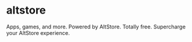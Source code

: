 # altstore
Apps, games, and more. Powered by AltStore. Totally free. Supercharge your AltStore experience.
